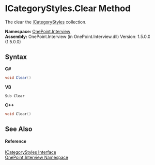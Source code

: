 # ICategoryStyles.Clear Method 
 

The clear the <a href="T_OnePoint_Interview_ICategoryStyles">ICategoryStyles</a> collection.

**Namespace:**&nbsp;<a href="N_OnePoint_Interview">OnePoint.Interview</a><br />**Assembly:**&nbsp;OnePoint.Interview (in OnePoint.Interview.dll) Version: 1.5.0.0 (1.5.0.0)

## Syntax

**C#**<br />
``` C#
void Clear()
```

**VB**<br />
``` VB
Sub Clear
```

**C++**<br />
``` C++
void Clear()
```


## See Also


#### Reference
<a href="T_OnePoint_Interview_ICategoryStyles">ICategoryStyles Interface</a><br /><a href="N_OnePoint_Interview">OnePoint.Interview Namespace</a><br />